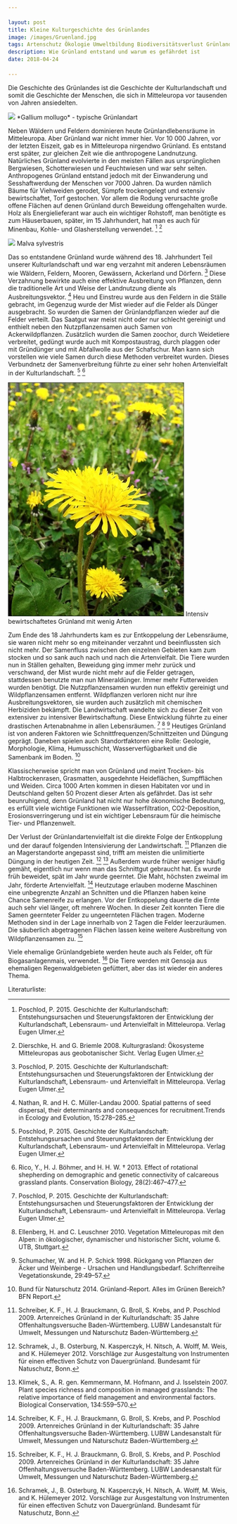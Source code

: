 ```yaml
---

layout: post
title: Kleine Kulturgeschichte des Grünlandes
image: /images/Gruenland.jpg
tags: Artenschutz Ökologie Umweltbildung Biodiversitätsverlust Grünland Kulturlandschaft Kulturgeschichte
description: Wie Grünland entstand und warum es gefährdet ist
date: 2018-04-24

---
```


Die Geschichte des Grünlandes ist die Geschichte der Kulturlandschaft und somit die Geschichte der Menschen, die sich in Mitteleuropa vor tausenden von Jahren ansiedelten.

<span class="image right">
<img src="/images/GalliumMollugo.jpg">
*Gallium mollugo* - typische Grünlandart
</span>

Neben Wäldern und Feldern dominieren heute Grünlandlebensräume in Mitteleuropa. Aber Grünland war nicht immer hier. Vor 10 000 Jahren, vor der letzten Eiszeit, gab es in Mitteleuropa nirgendwo Grünland. Es entstand erst später, zur gleichen Zeit wie die anthropogene Landnutzung. Natürliches Grünland evolvierte in den meisten Fällen aus ursprünglichen Bergwiesen, Schotterwiesen und Feuchtwiesen und war sehr selten. Anthropogenes Grünland entstand jedoch mit der Einwanderung und Sesshaftwerdung der Menschen vor 7000 Jahren. Da wurden nämlich Bäume für Viehweiden gerodet, Sümpfe trockengelegt und extensiv bewirtschaftet, Torf gestochen. Vor allem die Rodung verursachte große offene Flächen auf denen Grünland durch Beweidung offengehalten wurde. Holz als Energielieferant war auch ein wichtiger Rohstoff, man benötigte es zum Häuserbauen, später, im 15 Jahrhundert, hat man es auch für Minenbau, Kohle- und Glasherstellung verwendet. [^Poschlod2015] [^DierschkeundBriemle2008]

<span class="image right">
<img src="/images/MalvaSylvestris2.jpg">
Malva sylvestris
</span>

Das so entstandene Grünland wurde während des 18. Jahrhundert Teil unserer Kulturlandschaft und war eng verzahnt mit anderen Lebensräumen wie Wäldern, Feldern, Mooren, Gewässern, Ackerland und Dörfern. [^Poschlod2015] Diese Verzahnung bewirkte auch eine effektive Ausbreitung von Pflanzen, denn die traditionelle Art und Weise der Landnutzung diente als Ausbreitungsvektor. [^Nathan2000] Heu und Einstreu wurde aus den Feldern in die Ställe gebracht, im Gegenzug wurde der Mist wieder auf die Felder als Dünger ausgebracht. So wurden die Samen der Grünlandpflanzen wieder auf die Felder verteilt. Das Saatgut war meist nicht oder nur schlecht gereinigt und enthielt neben den Nutzpflanzensamen auch Samen von Ackerwildpflanzen. Zusätzlich wurden die Samen zoochor, durch Weidetiere verbreitet, gedüngt wurde auch mit Kompostaustrag, durch plaggen oder mit Gründünger und mit Abfallwolle aus der Schafschur. Man kann sich vorstellen wie viele Samen durch diese Methoden verbreitet wurden. Dieses Verbundnetz der Samenverbreitung führte zu einer sehr hohen Artenvielfalt in der Kulturlandschaft. [^Poschlod2015] [^Rico2013]

<span class="image right">
<img src="/images/Loewenzahn.jpg">
Intensiv bewirtschaftetes Grünland mit wenig Arten
</span>

Zum Ende des 18 Jahrhunderts kam es zur Entkoppelung der Lebensräume, sie waren nicht mehr so eng miteinander verzahnt und beeinflussten sich nicht mehr. Der Samenfluss zwischen den einzelnen Gebieten kam zum stocken und so sank auch nach und nach die Artenvielfalt. Die Tiere wurden nun in Ställen gehalten, Beweidung ging immer mehr zurück und verschwand, der Mist wurde nicht mehr auf die Felder getragen, stattdessen benutzte man nun Mineraldünger. Immer mehr Futterweiden wurden benötigt. Die Nutzpflanzensamen wurden nun effektiv gereinigt und Wildpflanzensamen entfernt. Wildpflanzen verloren nicht nur ihre Ausbreitungsvektoren, sie wurden auch zusätzlich mit chemischen Herbiziden bekämpft. Die Landwirtschaft wandelte sich zu dieser Zeit von extensiver zu intensiver Bewirtschaftung. Diese Entwicklung führte zu einer drastischen Artenabnahme in allen Lebensräumen. [^Poschlod2015] [^Ellenberg2010] [^Schumacher1998] Heutiges Grünland ist von anderen Faktoren wie Schnittfrequenzen/Schnittzeiten und Düngung geprägt. Daneben spielen auch Standortfaktoren eine Rolle: Geologie, Morphologie, Klima, Humusschicht, Wasserverfügbarkeit und die Samenbank im Boden. [^BundNaturschutz2014]

Klassischerweise spricht man von Grünland und meint Trocken- bis Halbtrockenrasen, Grasmatten, ausgedehnte Heideflächen, Sumpfflächen und Weiden. Circa 1000 Arten kommen in diesen Habitaten vor und in Deutschland gelten 50 Prozent dieser Arten als gefährdet. Das ist sehr beunruhigend, denn Grünland hat nicht nur hohe ökonomische Bedeutung, es erfüllt viele wichtige Funktionen wie Wasserfiltration, CO2-Deposition, Erosionsverringerung und ist ein wichtiger Lebensraum für die heimische Tier- und Pflanzenwelt.

Der Verlust der Grünlandartenvielfalt ist die direkte Folge der Entkopplung und der darauf folgenden Intensivierung der Landwirtschaft. [^Schreiber2009] Pflanzen die an Magerstandorte angepasst sind, trifft am meisten die unlimitierte Düngung in der heutigen Zeit. [^Schramek2012] [^Klimek2007] Außerdem wurde früher weniger häufig gemäht, eigentlich nur wenn man das Schnittgut gebraucht hat. Es wurde früh beweidet, spät im Jahr wurde geerntet. Die Maht, höchsten zweimal im Jahr, förderte Artenvielfalt. [^Schreiber2009] Heutzutage erlauben moderne Maschinen eine unbegrenzte Anzahl an Schnitten und die Pflanzen haben keine Chance Samenreife zu erlangen. Vor der Entkoppelung dauerte die Ernte auch sehr viel länger, oft mehrere Wochen. In dieser Zeit konnten Tiere die Samen geernteter Felder zu ungeernteten Flächen tragen. Moderne Methoden sind in der Lage innerhalb von 2 Tagen die Felder leerzuräumen. Die säuberlich abgetragenen Flächen lassen keine weitere Ausbreitung von Wildpflanzensamen zu. [^Schreiber2009]

Viele ehemalige Grünlandgebiete werden heute auch als Felder, oft für Biogasanlagenmais, verwendet. [^Schramek2012] Die Tiere werden mit Gensoja aus ehemaligen Regenwaldgebieten gefüttert, aber das ist wieder ein anderes Thema.

Literaturliste: 

[^BundNaturschutz2014]: Bund für Naturschutz 2014. Grünland-Report. Alles im Grünen Bereich? BFN Report.

[^DierschkeundBriemle2008]: Dierschke, H. and G. Briemle 2008. Kulturgrasland: Ökosysteme Mitteleuropas aus geobotanischer Sicht. Verlag Eugen Ulmer.

[^Ellenberg2010]: Ellenberg, H. and C. Leuschner 2010. Vegetation Mitteleuropas mit den Alpen: in ökologischer, dynamischer und historischer Sicht, volume 6. UTB, Stuttgart.

[^Klimek2007]: Klimek, S., A. R. gen. Kemmermann, M. Hofmann, and J. Isselstein 2007. Plant species richness and composition in managed grasslands: The relative importance of field management and environmental factors. Biological Conservation, 134:559–570.

[^Nathan2000]: Nathan, R. and H. C. Müller-Landau 2000. Spatial patterns of seed dispersal, their determinants and consequences for recruitment.Trends in Ecology and Evolution, 15:278–285.

[^Poschlod2015]: Poschlod, P. 2015. Geschichte der Kulturlandschaft: Entstehungsursachen und Steuerungsfaktoren der Entwicklung der Kulturlandschaft, Lebensraum- und Artenvielfalt in Mitteleuropa. Verlag Eugen Ulmer.

[^Rico2013]: Rico, Y., H. J. Böhmer, and H. H. W. † 2013. Effect of rotational shepherding on demographic and genetic connectivity of calcareous grassland plants. Conservation Biology, 28(2):467–477.

[^Schramek2012]: Schramek, J., B. Osterburg, N. Kasperczyk, H. Nitsch, A. Wolff, M. Weis, and K. Hülemeyer 2012. Vorschläge zur Ausgestaltung von Instrumenten für einen effectiven Schutz von Dauergrünland. Bundesamt für Natuschutz, Bonn.

[^Schreiber2009]: Schreiber, K. F., H. J. Brauckmann, G. Broll, S. Krebs, and P. Poschlod 2009. Artenreiches Grünland in der Kulturlandschaft: 35 Jahre Offenhaltungsversuche Baden-Württemberg. LUBW Landesanstalt für Umwelt, Messungen und Naturschutz Baden-Württemberg.

[^Schumacher1998]: Schumacher, W. and H. P. Schick 1998. Rückgang von Pflanzen der Äcker und Weinberge - Ursachen und Handlungsbedarf. Schriftenreihe Vegetationskunde, 29:49–57.
